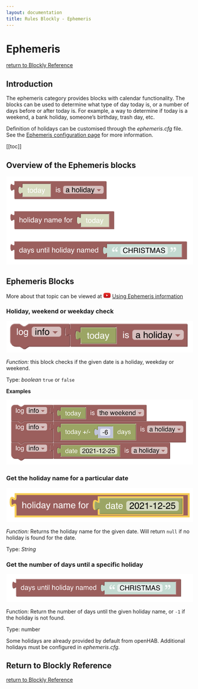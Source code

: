 ```yaml
---
layout: documentation
title: Rules Blockly - Ephemeris
---
```

<!-- markdownlint-disable MD036 -->

# Ephemeris

[return to Blockly Reference](index.html#ephemeris)

## Introduction

The ephemeris category provides blocks with calendar functionality.
The blocks can be used to determine what type of day today is, or a number of days before or after today is.
For example, a way to determine if today is a weekend, a bank holiday, someone’s birthday, trash day, etc.

Definition of holidays can be customised through the _ephemeris.cfg_ file.
See the [Ephemeris configuration page](https://www.openhab.org/docs/configuration/actions.html#configuration) for more information.

[[toc]]

## Overview of the Ephemeris blocks

![ephemeris-dates](../images/blockly/blockly-ephemeris.png)

## Ephemeris Blocks

More about that topic can be viewed at ![youtube](../images/blockly/youtube-logo-small.png) [Using Ephemeris information](https://youtu.be/KwhYKy1_qVk?t=1275)

### Holiday, weekend or weekday check

![ephemeris-is](../images/blockly/blockly-ephemeris-is.png)

_Function:_ this block checks if the given date is a holiday, weekday or weekend.

Type: _boolean_ `true` or `false`

**Examples**

![ephemeris-is-example](../images/blockly/blockly-ephemeris-is-example.png)

### Get the holiday name for a particular date

![ephemeris-get-name](../images/blockly/blockly-ephemeris-get-name.png)

_Function:_ Returns the holiday name for the given date.
Will return `null` if no holiday is found for the date.

Type: _String_

### Get the number of days until a specific holiday

![ephemeris-days-until](../images/blockly/blockly-ephemeris-days-until.png)

Function: Return the number of days until the given holiday name, or `-1` if the holiday is not found.

Type: number

Some holidays are already provided by default from openHAB.
Additional holidays must be configured in _ephemeris.cfg_.

## Return to Blockly Reference

[return to Blockly Reference](index.html#ephemeris)
